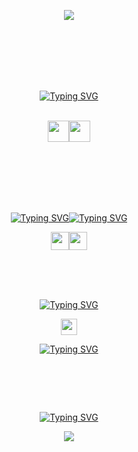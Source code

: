 
<p align="center"><a href="https://img.mipon.org/wp-content/uploads/2019/07/20095759/tenki-no-ko_pilgrimage-819x1024.jpg" target="_blank" rel="noopener noreferrer"><img src="lightedit1080.gif" /></a>
</p>
<p><br><br><br><br><br></p>

<p align="center">
<a href="https://git.io/typing-svg"><img src="https://readme-typing-svg.demolab.com?font=Outfit&weight=690&size=32&letterSpacing=-1.2px&duration=1000&pause=1500&color=43413F&background=F8F8F5F0&center=true&vCenter=true&repeat=false&width=165&height=34&lines=AVAILABLE" alt="Typing SVG" /></a>
<br><br></p>
<p align="center"><img src="https://ziadoua.github.io/m3-Markdown-Badges/badges/Python/python1.svg"height=34><img src="https://ziadoua.github.io/m3-Markdown-Badges/badges/MySQL/mysql1.svg"height=34></p>
<p><br><br><br><br><br></p>

<p align="center">
   <a href="https://git.io/typing-svg"><img src="https://readme-typing-svg.demolab.com?font=Outfit&weight=550&size=20&letterSpacing=0px&duration=1&pause=1&color=F8F8F5&background=43413FF0&center=true&vCenter=true&repeat=False&width=76&height=23&lines=Prepare" alt="Typing SVG" /><a href="https://git.io/typing-svg"><img src="https://readme-typing-svg.demolab.com?font=Outfit&weight=550&size=20&letterSpacing=0px&duration=1000&pause=600&color=F8F8F5&background=43413FF0&center=true&vCenter=true&repeat=True&width=15&height=23&lines=_ " alt="Typing SVG" /></a>
</p>
<p align="center"><img src="https://ziadoua.github.io/m3-Markdown-Badges/badges/C++/c++1.svg" height=29><img src="https://ziadoua.github.io/m3-Markdown-Badges/badges/Django/django1.svg" height=29></p>
<p><br><br><br></p>

<p align="center">
   <a href="https://git.io/typing-svg"><img src="https://readme-typing-svg.demolab.com?font=Outfit&weight=700&size=13&letterSpacing=0px&duration=01&pause=1&color=43413F&background=F8F8F5F0&center=true&vCenter=true&repeat=false&width=35&height=18&lines=DAW" alt="Typing SVG" /></a>
</p>
<p align="center"><img src="https://ziadoua.github.io/m3-Markdown-Badges/badges/Ableton/ableton1.svg" height=26></p>
<p></p>

<p align="center">
   <a href="https://git.io/typing-svg"><img src="https://readme-typing-svg.demolab.com?font=Outfit&weight=700&size=13&letterSpacing=0px&duration=01&pause=1&color=43413F&background=F8F8F5F0&center=true&vCenter=true&repeat=false&width=40&height=18&lines=Media" alt="Typing SVG" /></a>
</p>
<p align="center"><img src="https://ziadoua.github.io/m3-Markdown-Badges/badges/Blender/blender3.svg" height=16><img src="https://ziadoua.github.io/m3-Markdown-Badges/badges/Photoshop/photoshop1.svg" height=16><img src="https://ziadoua.github.io/m3-Markdown-Badges/badges/DaVinciResolve/davinciresolve1.svg" height=16></p>
<p><br><br></p>

<p align="center">
   <a href="https://git.io/typing-svg"><img src="https://readme-typing-svg.demolab.com?font=Josefin+Sans&weight=350&size=18&letterSpacing=0px&duration=1000&pause=600&color=F8F8F5&background=F8F8F5F0&center=true&vCenter=true&width=30&height=30&repeat=false&lines=%E2%99%9F%EF%B8%8F" alt="Typing SVG" /></a>
</p>
<p align="center"><img src="https://ziadoua.github.io/m3-Markdown-Badges/badges/ChessDOTcom/chessdotcom1.svg"></p>
<p><br><br><br></p>



